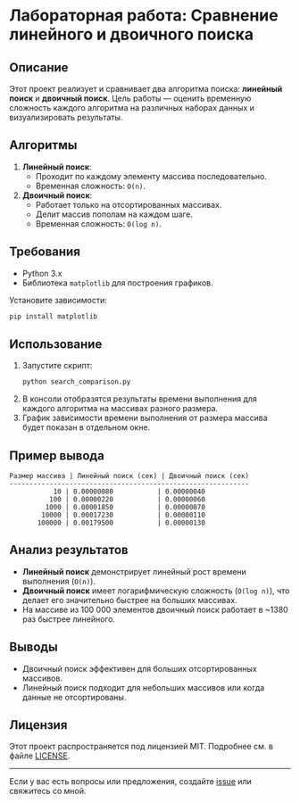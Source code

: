 # Лабораторная работа: Сравнение линейного и двоичного поиска

## Описание
Этот проект реализует и сравнивает два алгоритма поиска: **линейный поиск** и **двоичный поиск**. Цель работы — оценить временную сложность каждого алгоритма на различных наборах данных и визуализировать результаты.

## Алгоритмы
1. **Линейный поиск**:
   - Проходит по каждому элементу массива последовательно.
   - Временная сложность: `O(n)`.
2. **Двоичный поиск**:
   - Работает только на отсортированных массивах.
   - Делит массив пополам на каждом шаге.
   - Временная сложность: `O(log n)`.

## Требования
- Python 3.x
- Библиотека `matplotlib` для построения графиков.

Установите зависимости:
```bash
pip install matplotlib
```

## Использование
1. Запустите скрипт:
   ```bash
   python search_comparison.py
   ```
2. В консоли отобразятся результаты времени выполнения для каждого алгоритма на массивах разного размера.
3. График зависимости времени выполнения от размера массива будет показан в отдельном окне.

## Пример вывода
```
Размер массива | Линейный поиск (сек) | Двоичный поиск (сек)
------------------------------------------------------------
           10 | 0.00000080           | 0.00000040
          100 | 0.00000220           | 0.00000060
         1000 | 0.00001850           | 0.00000070
        10000 | 0.00017230           | 0.00000110
       100000 | 0.00179500           | 0.00000130
```

## Анализ результатов
- **Линейный поиск** демонстрирует линейный рост времени выполнения (`O(n)`).
- **Двоичный поиск** имеет логарифмическую сложность (`O(log n)`), что делает его значительно быстрее на больших массивах.
- На массиве из 100 000 элементов двоичный поиск работает в ~1380 раз быстрее линейного.

## Выводы
- Двоичный поиск эффективен для больших отсортированных массивов.
- Линейный поиск подходит для небольших массивов или когда данные не отсортированы.

## Лицензия
Этот проект распространяется под лицензией MIT. Подробнее см. в файле [LICENSE](LICENSE).

---

Если у вас есть вопросы или предложения, создайте [issue](https://github.com/ваш-репозиторий/issues) или свяжитесь со мной.
